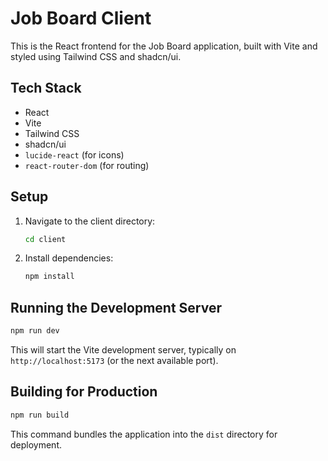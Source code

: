 # Job Board Client

This is the React frontend for the Job Board application, built with Vite and styled using Tailwind CSS and shadcn/ui.

## Tech Stack

- React
- Vite
- Tailwind CSS
- shadcn/ui
- `lucide-react` (for icons)
- `react-router-dom` (for routing)

## Setup

1.  Navigate to the client directory:
    ```bash
    cd client
    ```
2.  Install dependencies:
    ```bash
    npm install
    ```

## Running the Development Server

```bash
npm run dev
```

This will start the Vite development server, typically on `http://localhost:5173` (or the next available port).

## Building for Production

```bash
npm run build
```

This command bundles the application into the `dist` directory for deployment.
